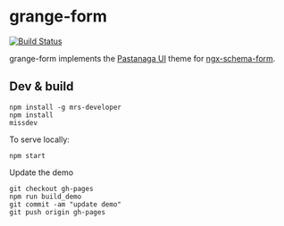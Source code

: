 # grange-form

[![Build Status](https://github.com/guillotinaweb/grange-form/workflows/CI/badge.svg)](https://github.com/guillotinaweb/grange-form/actions?query=workflow%3ACI)

grange-form implements the [Pastanaga UI](https://github.com/plone/pastanaga-angular) theme for [ngx-schema-form](https://github.com/guillotinaweb/ngx-schema-form).

## Dev & build

```
npm install -g mrs-developer
npm install
missdev
```

To serve locally:

```
npm start
```

Update the demo

```
git checkout gh-pages
npm run build_demo
git commit -am "update demo"
git push origin gh-pages
```
